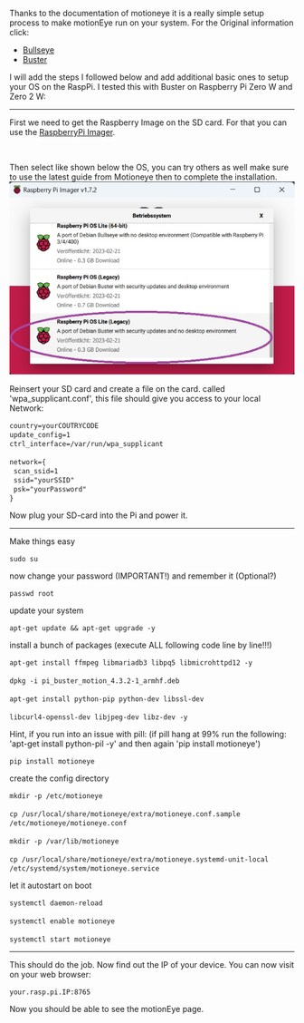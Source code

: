 Thanks to the documentation of motioneye it is a really simple setup process to make motionEye run on your system. For the Original information click:
- [Bullseye](https://github.com/motioneye-project/motioneye/wiki/Install-on-Raspbian-Bullseye)
- [Buster](https://github.com/motioneye-project/motioneye/wiki/Install-On-Raspbian)

I will add the steps I followed below and add additional basic ones to setup your OS on the RaspPi. I tested this with Buster on Raspberry Pi Zero W and Zero 2 W:
<br>

------------------------------------
First we need to get the Raspberry Image on the SD card. For that you can use the [RaspberryPi Imager](https://www.raspberrypi.com/software/).

<br>

Then select like shown below the OS, you can try others as well make sure to use the latest guide from Motioneye then to complete the installation.
![Picture 1: bake OS](/doc/imager.jpg "bake OS")

Reinsert your SD card and create a file on the card. called 'wpa_supplicant.conf', this file should give you access to your local Network:

    country=yourCOUTRYCODE
    update_config=1
    ctrl_interface=/var/run/wpa_supplicant

    network={
     scan_ssid=1
     ssid="yourSSID"
     psk="yourPassword"
    }

Now plug your SD-card into the Pi and power it.

-------------------------------------
Make things easy

    sudo su

now change your password (IMPORTANT!) and remember it (Optional?)

    passwd root

update your system

    apt-get update && apt-get upgrade -y

install a bunch of packages (execute ALL following code line by line!!!)

    apt-get install ffmpeg libmariadb3 libpq5 libmicrohttpd12 -y

    dpkg -i pi_buster_motion_4.3.2-1_armhf.deb

    apt-get install python-pip python-dev libssl-dev

    libcurl4-openssl-dev libjpeg-dev libz-dev -y

Hint, if you run into an issue with pill: (if pill hang at 99% run the following: 'apt-get install python-pil -y' and then again 'pip install motioneye')

    pip install motioneye

create the config directory

    mkdir -p /etc/motioneye

    cp /usr/local/share/motioneye/extra/motioneye.conf.sample /etc/motioneye/motioneye.conf

    mkdir -p /var/lib/motioneye

    cp /usr/local/share/motioneye/extra/motioneye.systemd-unit-local /etc/systemd/system/motioneye.service

let it autostart on boot

    systemctl daemon-reload

    systemctl enable motioneye

    systemctl start motioneye

----------------------

This should do the job. Now find out the IP of your device. You can now visit on your web browser:

    your.rasp.pi.IP:8765

Now you should be able to see the motionEye page.

